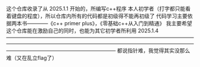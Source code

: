 这个仓库收录了从 2025.1.1 开始的，所编写c++程序
本人初学者（打字都只能看着键盘的程度），所以仓库内所有的代码都是初级得不能再初级了
代码学习主要依据两本书————《c++ primer plus》，《零基础c++从入门到精通》
我主要希望这个仓库能在激励自己的同时，也能为其它初学者所利用
																                2025.1.4
—————————————————————————————————————————————————————————————————————————————————————————————
都说指针难，我觉得其实没那么难（又在乱立flag了）
